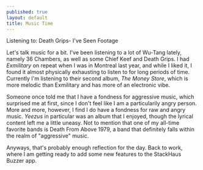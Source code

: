 ```yaml
---
published: true
layout: default
title: Music Time
---
```


Listening to: Death Grips- I've Seen Footage

Let's talk music for a bit. I've been listening to a lot of Wu-Tang lately, namely 36 Chambers, as well as some Chief Keef and Death Grips. I had _Exmilitary_ on repeat when I was in Montreal last year, and while I liked it, I found it almost physically exhausting to listen to for long periods of time. Currently I'm listening to their second album, _The Money Store_, which is more melodic than Exmilitary and has more of an electronic vibe. 

Someone once told me that I have a fondness for aggressive music, which surprised me at first, since I don't feel like I am a particularily angry person. More and more, however, I find I do have a fondness for raw and angry music. _Yeezus_ in particular was an album that I enjoyed, though the lyrical content left me a little uneasy. Not to mention that one of my all-time favorite bands is Death From Above 1979, a band that definitely falls within the realm of "aggressive" music. 

Anyways, that's probably enough reflection for the day. Back to work, where I am getting ready to add some new features to the StackHaus Buzzer app.

